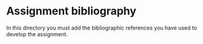 # Assignment bibliography

In this directory you must add the bibliographic references you have used to develop the assignment.
